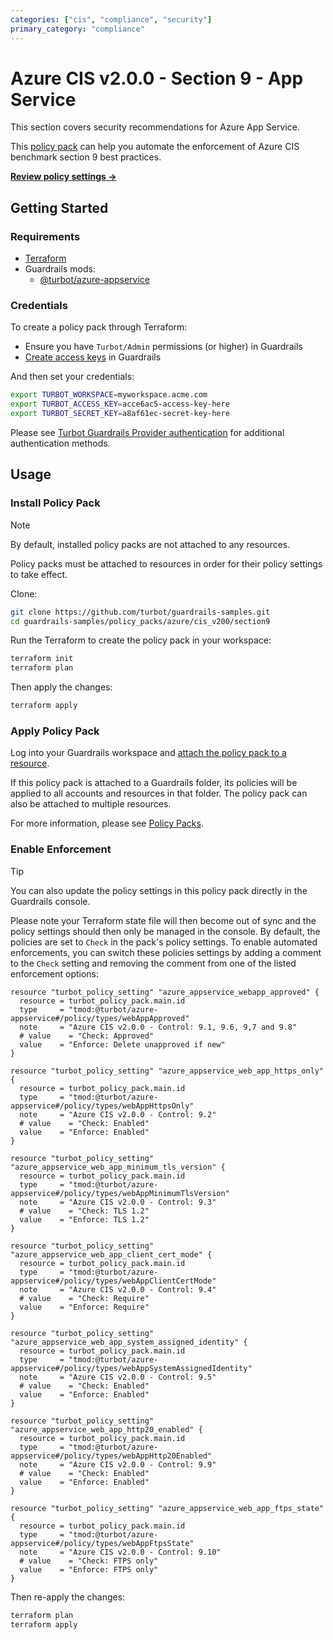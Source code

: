 ```yaml
---
categories: ["cis", "compliance", "security"]
primary_category: "compliance"
---
```


# Azure CIS v2.0.0 - Section 9 - App Service

This section covers security recommendations for Azure App Service.

This [policy pack](https://turbot.com/guardrails/docs/concepts/resources/smart-folders) can help you automate the enforcement of Azure CIS benchmark section 9 best practices.

**[Review policy settings →](https://hub-guardrails-turbot-com-git-development-turbot.vercel.app/policy-packs/azure/cis_v200/section9/settings)**

## Getting Started

### Requirements

- [Terraform](https://developer.hashicorp.com/terraform/tutorials/aws-get-started/install-cli)
- Guardrails mods:
  - [@turbot/azure-appservice](https://hub-guardrails-turbot-com-git-development-turbot.vercel.app/azure/mods/azure-appservice)

### Credentials

To create a policy pack through Terraform:

- Ensure you have `Turbot/Admin` permissions (or higher) in Guardrails
- [Create access keys](https://turbot.com/guardrails/docs/guides/iam/access-keys#generate-a-new-guardrails-api-access-key) in Guardrails

And then set your credentials:

```sh
export TURBOT_WORKSPACE=myworkspace.acme.com
export TURBOT_ACCESS_KEY=acce6ac5-access-key-here
export TURBOT_SECRET_KEY=a8af61ec-secret-key-here
```

Please see [Turbot Guardrails Provider authentication](https://registry.terraform.io/providers/turbot/turbot/latest/docs#authentication) for additional authentication methods.

## Usage

### Install Policy Pack

> [!NOTE]
> By default, installed policy packs are not attached to any resources.
>
> Policy packs must be attached to resources in order for their policy settings to take effect.

Clone:

```sh
git clone https://github.com/turbot/guardrails-samples.git
cd guardrails-samples/policy_packs/azure/cis_v200/section9
```

Run the Terraform to create the policy pack in your workspace:

```sh
terraform init
terraform plan
```

Then apply the changes:

```sh
terraform apply
```

### Apply Policy Pack

Log into your Guardrails workspace and [attach the policy pack to a resource](https://turbot.com/guardrails/docs/guides/working-with-folders/smart#attach-a-smart-folder-to-a-resource).

If this policy pack is attached to a Guardrails folder, its policies will be applied to all accounts and resources in that folder. The policy pack can also be attached to multiple resources.

For more information, please see [Policy Packs](https://turbot.com/guardrails/docs/concepts/resources/smart-folders).

### Enable Enforcement

> [!TIP]
> You can also update the policy settings in this policy pack directly in the Guardrails console.
>
> Please note your Terraform state file will then become out of sync and the policy settings should then only be managed in the console.
> By default, the policies are set to `Check` in the pack's policy settings. To enable automated enforcements, you can switch these policies settings by adding a comment to the `Check` setting and removing the comment from one of the listed enforcement options:

```hcl
resource "turbot_policy_setting" "azure_appservice_webapp_approved" {
  resource = turbot_policy_pack.main.id
  type     = "tmod:@turbot/azure-appservice#/policy/types/webAppApproved"
  note     = "Azure CIS v2.0.0 - Control: 9.1, 9.6, 9,7 and 9.8"
  # value    = "Check: Approved"
  value    = "Enforce: Delete unapproved if new"
}

resource "turbot_policy_setting" "azure_appservice_web_app_https_only" {
  resource = turbot_policy_pack.main.id
  type     = "tmod:@turbot/azure-appservice#/policy/types/webAppHttpsOnly"
  note     = "Azure CIS v2.0.0 - Control: 9.2"
  # value    = "Check: Enabled"
  value    = "Enforce: Enabled"
}

resource "turbot_policy_setting" "azure_appservice_web_app_minimum_tls_version" {
  resource = turbot_policy_pack.main.id
  type     = "tmod:@turbot/azure-appservice#/policy/types/webAppMinimumTlsVersion"
  note     = "Azure CIS v2.0.0 - Control: 9.3"
  # value    = "Check: TLS 1.2"
  value    = "Enforce: TLS 1.2"
}

resource "turbot_policy_setting" "azure_appservice_web_app_client_cert_mode" {
  resource = turbot_policy_pack.main.id
  type     = "tmod:@turbot/azure-appservice#/policy/types/webAppClientCertMode"
  note     = "Azure CIS v2.0.0 - Control: 9.4"
  # value    = "Check: Require"
  value    = "Enforce: Require"
}

resource "turbot_policy_setting" "azure_appservice_web_app_system_assigned_identity" {
  resource = turbot_policy_pack.main.id
  type     = "tmod:@turbot/azure-appservice#/policy/types/webAppSystemAssignedIdentity"
  note     = "Azure CIS v2.0.0 - Control: 9.5"
  # value    = "Check: Enabled"
  value    = "Enforce: Enabled"
}

resource "turbot_policy_setting" "azure_appservice_web_app_http20_enabled" {
  resource = turbot_policy_pack.main.id
  type     = "tmod:@turbot/azure-appservice#/policy/types/webAppHttp20Enabled"
  note     = "Azure CIS v2.0.0 - Control: 9.9"
  # value    = "Check: Enabled"
  value    = "Enforce: Enabled"
}

resource "turbot_policy_setting" "azure_appservice_web_app_ftps_state" {
  resource = turbot_policy_pack.main.id
  type     = "tmod:@turbot/azure-appservice#/policy/types/webAppFtpsState"
  note     = "Azure CIS v2.0.0 - Control: 9.10"
  # value    = "Check: FTPS only"
  value    = "Enforce: FTPS only"
}
```

Then re-apply the changes:

```sh
terraform plan
terraform apply
```
